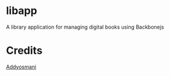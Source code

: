 # libapp
A library application for managing digital books using Backbonejs
# Credits
[Addyosmani](https://addyosmani.com/backbone-fundamentals/#exercise-2-book-library---your-first-restful-backbone.js-app)
